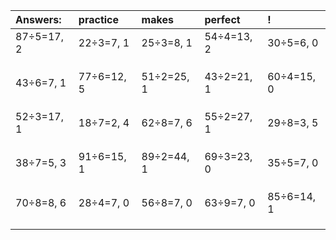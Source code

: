 | Answers: | practice | makes | perfect | ! |
| :--- | :--- | :--- | :--- | :--- |
| 87÷5=17, 2 | 22÷3=7, 1 | 25÷3=8, 1 | 54÷4=13, 2 | 30÷5=6, 0 | 
|   |   |   |   |   | 
|   |   |   |   |   | 
|   |   |   |   |   | 
| 43÷6=7, 1 | 77÷6=12, 5 | 51÷2=25, 1 | 43÷2=21, 1 | 60÷4=15, 0 | 
|   |   |   |   |   | 
|   |   |   |   |   | 
|   |   |   |   |   | 
| 52÷3=17, 1 | 18÷7=2, 4 | 62÷8=7, 6 | 55÷2=27, 1 | 29÷8=3, 5 | 
|   |   |   |   |   | 
|   |   |   |   |   | 
|   |   |   |   |   | 
| 38÷7=5, 3 | 91÷6=15, 1 | 89÷2=44, 1 | 69÷3=23, 0 | 35÷5=7, 0 | 
|   |   |   |   |   | 
|   |   |   |   |   | 
|   |   |   |   |   | 
| 70÷8=8, 6 | 28÷4=7, 0 | 56÷8=7, 0 | 63÷9=7, 0 | 85÷6=14, 1 | 
|   |   |   |   |   | 
|   |   |   |   |   | 
|   |   |   |   |   | 
